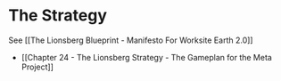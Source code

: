 # The Strategy

See [[The Lionsberg Blueprint - Manifesto For Worksite Earth 2.0]]  

- [[Chapter 24 - The Lionsberg Strategy - The Gameplan for the Meta Project]] 
